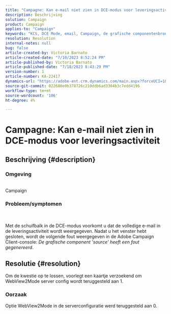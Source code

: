 ```yaml
---
title: "Campagne: Kan e-mail niet zien in DCE-modus voor leveringsactiviteit"
description: Beschrijving
solution: Campaign
product: Campaign
applies-to: "Campaign"
keywords: "KCS, DCE Mode, email, Campaign, de grafische componentenbron heeft een fout, leveringsactiviteit geproduceerd"
resolution: Resolution
internal-notes: null
bug: false
article-created-by: Victoria Barnato
article-created-date: "7/10/2023 8:52:24 PM"
article-published-by: Victoria Barnato
article-published-date: "7/18/2023 8:43:29 PM"
version-number: 1
article-number: KA-22417
dynamics-url: "https://adobe-ent.crm.dynamics.com/main.aspx?forceUCI=1&pagetype=entityrecord&etn=knowledgearticle&id=3b2dd1a5-631f-ee11-9cbd-6045bd0067ea"
source-git-commit: 022680e0b378726c210ddb6ad3304b3c7edd4196
workflow-type: tm+mt
source-wordcount: '106'
ht-degree: 4%

---
```


# Campagne: Kan e-mail niet zien in DCE-modus voor leveringsactiviteit

## Beschrijving {#description}


### Omgeving

<br>Campaign<br>

### Probleem/symptomen

<br><br>Met de schuifbalk in de DCE-modus voorkomt u dat de volledige e-mail in de leveringsactiviteit wordt weergegeven. Nadat u het venster hebt gesloten, wordt de volgende fout weergegeven in de Adobe Campaign Client-console: *De grafische component &#39;source&#39; heeft een fout gegenereerd*.<br>

## Resolutie {#resolution}


Om de kwestie op te lossen, voorlegt een kaartje verzoekend om WebView2Mode server config wordt teruggesteld aan 1.

### Oorzaak

Optie WebView2Mode in de serverconfiguratie werd teruggesteld aan 0.
